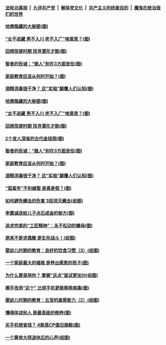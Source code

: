 

####  [法轮功真相](../../../../basic/blob/master/README.md?t=04211801) &nbsp;|&nbsp; [九评共产党](../../../../9ping.md/blob/master/README.md?t=04211801) &nbsp;|&nbsp; [解体党文化](../../../../jtdwh.md/blob/master/README.md?t=04211801)  &nbsp;|&nbsp; [共产主义的终极目的](../../../../gczydzjmd.md/blob/master/README.md?t=04211801) &nbsp;|&nbsp; [魔鬼在统治我们的世界](../../../../mgztzwmdsj.md/blob/master/README.md?t=04211801) 

#### [哈佛隐藏的大秘密(图)](../pages/p8/930069.md?t=04211801) 

#### [“女不进藏 男不入川 老不入广”啥意思？(图)](../pages/p8/930520.md?t=04211801) 

#### [回想孩提时期 找寻潜在才能(图)](../pages/p8/930465.md?t=04211801) 

#### [智者的告诫：“做人”别在3方面放任(图)](../pages/p8/930422.md?t=04211801) 

#### [家庭教育应该从何时开始？(图)](../pages/p8/930245.md?t=04211801) 

#### [酒精消毒很干净？ 这“实验”颠覆人们认知(图)](../pages/p8/930353.md?t=04211801) 

#### [哈佛隐藏的大秘密(图)](../pages/p8/930069.md?t=04211801) 

#### [“女不进藏 男不入川 老不入广”啥意思？(图)](../pages/p8/930520.md?t=04211801) 

#### [回想孩提时期 找寻潜在才能(图)](../pages/p8/930465.md?t=04211801) 

#### [2个发人深省的古代金钱观(图)](../pages/p8/930265.md?t=04211801) 

#### [智者的告诫：“做人”别在3方面放任(图)](../pages/p8/930422.md?t=04211801) 

#### [家庭教育应该从何时开始？(图)](../pages/p8/930245.md?t=04211801) 

#### [酒精消毒很干净？ 这“实验”颠覆人们认知(图)](../pages/p8/930353.md?t=04211801) 

#### [“孤鸾年”不利嫁娶 是真是假？(图)](../pages/p8/930330.md?t=04211801) 

#### [如何避免螨虫的危害 3招消灭螨虫(组图)](../pages/p8/930236.md?t=04211801) 

#### [李嘉诚送给儿子点石成金的秘方(图)](../pages/p8/929765.md?t=04211801) 

#### [追求完美的“工匠精神”：永不松动的螺母(图)](../pages/p8/929845.md?t=04211801) 

#### [原来不是求偶舞 是生存战斗！(组图)](../pages/p8/930269.md?t=04211801) 

#### [婴幼儿时期的教育：良好的饮食习惯（3）(组图)](../pages/p8/930215.md?t=04211801) 

#### [一个家庭最大的福报 是养出感恩的孩子(图)](../pages/p8/929833.md?t=04211801) 

#### [为什么要录用你？ 掌握“这点”面试更加分(组图)](../pages/p8/930206.md?t=04211801) 

#### [擦手改用“这个” 比烘手机更能移除病毒(图)](../pages/p8/930213.md?t=04211801) 

#### [婴幼儿时期的教育：五官的直感能力（2）(组图)](../pages/p8/930094.md?t=04211801) 

#### [懂得体谅别人 是最高级的修养(图)](../pages/p8/930050.md?t=04211801) 

#### [买手机想省钱？ 4款高CP值旧旗舰(图)](../pages/p8/930111.md?t=04211801) 

#### [一个算命大师退休后的心声(组图)](../pages/p8/930127.md?t=04211801) 

